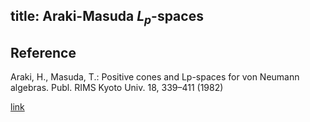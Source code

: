 title: Araki-Masuda $L_p$-spaces 
---

## Reference

Araki, H., Masuda, T.: Positive cones and Lp-spaces for von Neumann algebras. Publ. RIMS Kyoto Univ. 18, 339–411 (1982)

[link](https://drive.google.com/file/d/13UPmaiK_ODisuQIix7wbh4mgRxvbgWoN/view?usp=sharing)
